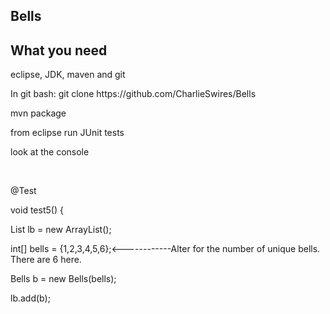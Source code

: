 Bells
-----

What you need
-------------
<p>eclipse, JDK, maven and git</p>

<p> In git bash: git clone https://github.com/CharlieSwires/Bells </p>
<p> mvn package </p>
<p> from eclipse run JUnit tests </p>
<p> look at the console</p>
<BR>
<p>     @Test</p>
<p>     void test5() {</p>
<p>         List<Bells> lb = new ArrayList<Bells>();</p>
<p>         int[] bells = {1,2,3,4,5,6};<------------Alter for the number of unique bells. There are 6 here.</p>
<p>         Bells b = new Bells(bells);</p>
<p>         lb.add(b);</p>
